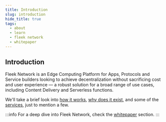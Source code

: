 ```yaml
---
title: Introduction
slug: introduction
hide_title: true
tags:
  - about
  - learn
  - fleek network
  - whitepaper
---
```


## Introduction

Fleek Network is an Edge Computing Platform for Apps, Protocols and Service builders looking to achieve decentralization without sacrificing cost and user experience — a robust solution for a broad range of use cases, including Content Delivery and Serverless functions.

We'll take a brief look into [how it works](how-it-works), [why does it exist](why-does-it-exist), and some of the [services](services), just to mention a few.


:::info
For a deep dive into Fleek Network, check the [whitepaper](whitepaper) section.
:::
